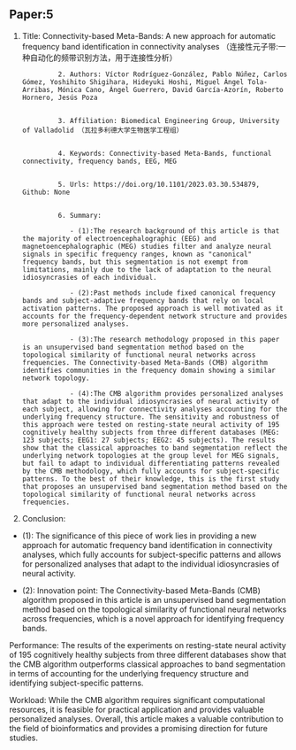 ## Paper:5

1.  Title: Connectivity-based Meta-Bands: A new approach for automatic frequency band identification in connectivity analyses （连接性元子带:一种自动化的频带识别方法，用于连接性分析）

                 2. Authors: Víctor Rodríguez-González, Pablo Núñez, Carlos Gómez, Yoshihito Shigihara, Hideyuki Hoshi, Miguel Ángel Tola-Arribas, Mónica Cano, Ángel Guerrero, David García-Azorín, Roberto Hornero, Jesús Poza


                 3. Affiliation: Biomedical Engineering Group, University of Valladolid （瓦拉多利德大学生物医学工程组）


                 4. Keywords: Connectivity-based Meta-Bands, functional connectivity, frequency bands, EEG, MEG


                 5. Urls: https://doi.org/10.1101/2023.03.30.534879, Github: None


                 6. Summary:

                    - (1):The research background of this article is that the majority of electroencephalographic (EEG) and magnetoencephalographic (MEG) studies filter and analyze neural signals in specific frequency ranges, known as "canonical" frequency bands, but this segmentation is not exempt from limitations, mainly due to the lack of adaptation to the neural idiosyncrasies of each individual.

                    - (2):Past methods include fixed canonical frequency bands and subject-adaptive frequency bands that rely on local activation patterns. The proposed approach is well motivated as it accounts for the frequency-dependent network structure and provides more personalized analyses.

                    - (3):The research methodology proposed in this paper is an unsupervised band segmentation method based on the topological similarity of functional neural networks across frequencies. The Connectivity-based Meta-Bands (CMB) algorithm identifies communities in the frequency domain showing a similar network topology.

                    - (4):The CMB algorithm provides personalized analyses that adapt to the individual idiosyncrasies of neural activity of each subject, allowing for connectivity analyses accounting for the underlying frequency structure. The sensitivity and robustness of this approach were tested on resting-state neural activity of 195 cognitively healthy subjects from three different databases (MEG: 123 subjects; EEG1: 27 subjects; EEG2: 45 subjects). The results show that the classical approaches to band segmentation reflect the underlying network topologies at the group level for MEG signals, but fail to adapt to individual differentiating patterns revealed by the CMB methodology, which fully accounts for subject-specific patterns. To the best of their knowledge, this is the first study that proposes an unsupervised band segmentation method based on the topological similarity of functional neural networks across frequencies.

2.  Conclusion:

- (1): The significance of this piece of work lies in providing a new approach for automatic frequency band identification in connectivity analyses, which fully accounts for subject-specific patterns and allows for personalized analyses that adapt to the individual idiosyncrasies of neural activity.

- (2): Innovation point: The Connectivity-based Meta-Bands (CMB) algorithm proposed in this article is an unsupervised band segmentation method based on the topological similarity of functional neural networks across frequencies, which is a novel approach for identifying frequency bands.

Performance: The results of the experiments on resting-state neural activity of 195 cognitively healthy subjects from three different databases show that the CMB algorithm outperforms classical approaches to band segmentation in terms of accounting for the underlying frequency structure and identifying subject-specific patterns.

Workload: While the CMB algorithm requires significant computational resources, it is feasible for practical application and provides valuable personalized analyses. Overall, this article makes a valuable contribution to the field of bioinformatics and provides a promising direction for future studies.
